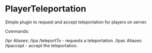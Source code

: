# PlayerTeleportation

Simple plugin to request and accept teleportation for players on server.

Commands:

/tpr <nickname> Aliases: /tpa /teleportTo - requests a teleportation.
  /tpac <nickname> Aliases: /tpaccept - accept the teleportation.
  
  
